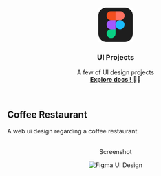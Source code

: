 <!-- START: Header -->
<br />
<div align="middle">
  <img src="assets/img-figma.png" alt="Logo" width="80" height="80">
  <h3 align="center">UI Projects</h3>
  <p align="center">
    A few of UI design projects
    <br />
    <a href="https://github.com/hattaltd/figma-ui-design/blob/master/README.md">
      <strong>Explore docs !</strong>
    </a>
    <span>🛵💨</span>
  </p>
</div>
<br />
<!-- END: Header -->

<!-- START Project Title -->
## Coffee Restaurant
A web ui design regarding a coffee restaurant.
<br /><br>
<!-- END Project Title -->

<div 
  align="middle" 
>
  <p>Screenshot</p>
  <img 
    alt="Figma UI Design"
    width="30%"
    src="https://user-images.githubusercontent.com/92319348/213879435-6a075415-0845-4cf6-bb32-bd8b50e2cee8.jpg"
  >
</div>

